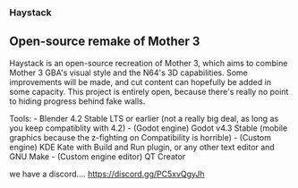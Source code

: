 ### Haystack
## Open-source remake of Mother 3

Haystack is an open-source recreation of Mother 3, which aims to combine Mother 3 GBA's visual style and the N64's 3D capabilities. Some improvements will be made, and cut content can hopefully be added in some capacity.
This project is entirely open, because there's really no point to hiding progress behind fake walls.

Tools:
	- Blender 4.2 Stable LTS or earlier (not a really big deal, as long as you keep compatiblity with 4.2)
	- (Godot engine) Godot v4.3 Stable (mobile graphics because the z-fighting on Compatibility is horrible)
	- (Custom engine) KDE Kate with Build and Run plugin, or any other text editor and GNU Make
	- (Custom engine editor) QT Creator
	
we have a discord.... https://discord.gg/PC5xvQgyJh
